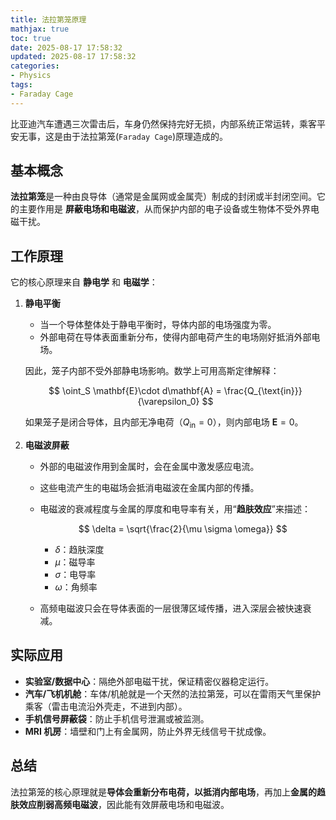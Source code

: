 ```yaml
---
title: 法拉第笼原理
mathjax: true
toc: true
date: 2025-08-17 17:58:32
updated: 2025-08-17 17:58:32
categories:
- Physics
tags:
- Faraday Cage
---
```


比亚迪汽车遭遇三次雷击后，车身仍然保持完好无损，内部系统正常运转，乘客平安无事，这是由于法拉第笼(`Faraday Cage`)原理造成的。

<!--more-->

## 基本概念

**法拉第笼**是一种由良导体（通常是金属网或金属壳）制成的封闭或半封闭空间。它的主要作用是 **屏蔽电场和电磁波**，从而保护内部的电子设备或生物体不受外界电磁干扰。

## 工作原理

它的核心原理来自 **静电学** 和 **电磁学**：

1. **静电平衡**

   * 当一个导体整体处于静电平衡时，导体内部的电场强度为零。
   * 外部电荷在导体表面重新分布，使得内部电荷产生的电场刚好抵消外部电场。

   因此，笼子内部不受外部静电场影响。数学上可用高斯定律解释：

   $$
   \oint_S \mathbf{E}\cdot d\mathbf{A} = \frac{Q_{\text{in}}}{\varepsilon_0}
   $$

   如果笼子是闭合导体，且内部无净电荷（$Q_{\text{in}}=0$），则内部电场 $\mathbf{E} = 0$。

2. **电磁波屏蔽**

   * 外部的电磁波作用到金属时，会在金属中激发感应电流。
   * 这些电流产生的电磁场会抵消电磁波在金属内部的传播。
   * 电磁波的衰减程度与金属的厚度和电导率有关，用“**趋肤效应**”来描述：

     $$
     \delta = \sqrt{\frac{2}{\mu \sigma \omega}}
     $$

     * $\delta$：趋肤深度
     * $\mu$：磁导率
     * $\sigma$：电导率
     * $\omega$：角频率
   * 高频电磁波只会在导体表面的一层很薄区域传播，进入深层会被快速衰减。


## 实际应用

* **实验室/数据中心**：隔绝外部电磁干扰，保证精密仪器稳定运行。
* **汽车/飞机机舱**：车体/机舱就是一个天然的法拉第笼，可以在雷雨天气里保护乘客（雷击电流沿外壳走，不进到内部）。
* **手机信号屏蔽袋**：防止手机信号泄漏或被监测。
* **MRI 机房**：墙壁和门上有金属网，防止外界无线信号干扰成像。

## 总结

法拉第笼的核心原理就是**导体会重新分布电荷，以抵消内部电场**，再加上**金属的趋肤效应削弱高频电磁波**，因此能有效屏蔽电场和电磁波。
